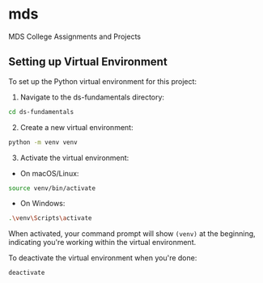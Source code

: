 # mds
MDS College Assignments and Projects

## Setting up Virtual Environment

To set up the Python virtual environment for this project:

1. Navigate to the ds-fundamentals directory:
```bash
cd ds-fundamentals
```

2. Create a new virtual environment:
```bash
python -m venv venv
```

3. Activate the virtual environment:

- On macOS/Linux:
```bash
source venv/bin/activate
```

- On Windows:
```bash
.\venv\Scripts\activate
```

When activated, your command prompt will show `(venv)` at the beginning, indicating you're working within the virtual environment.

To deactivate the virtual environment when you're done:
```bash
deactivate
```